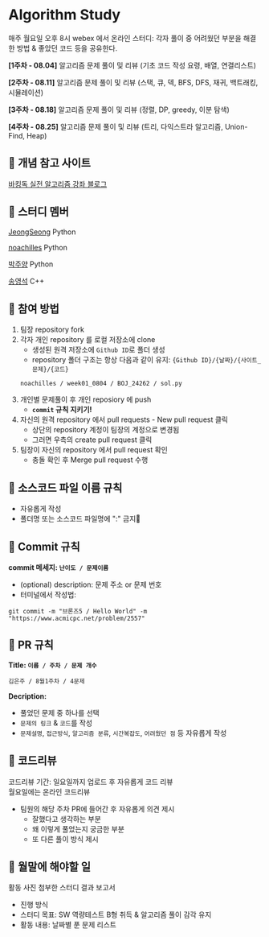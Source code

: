 # Algorithm Study

매주 월요일 오후 8시 webex 에서 온라인 스터디: 각자 풀이 중 어려웠던 부분을 해결한 방법 & 좋았던 코드 등을 공유한다.

**[1주차 - 08.04]** 알고리즘 문제 풀이 및 리뷰 (기초 코드 작성 요령, 배열, 연결리스트)  

**[2주차 - 08.11]** 알고리즘 문제 풀이 및 리뷰 (스택, 큐, 덱, BFS, DFS, 재귀, 백트래킹, 시뮬레이션)  

**[3주차 - 08.18]** 알고리즘 문제 풀이 및 리뷰 (정렬, DP, greedy, 이분 탐색)

**[4주차 - 08.25]** 알고리즘 문제 풀이 및 리뷰 (트리, 다익스트라 알고리즘, Union-Find, Heap)

## 📌 개념 참고 사이트
[바킹독 실전 알고리즘 강좌 블로그](https://blog.encrypted.gg/category/%EA%B0%95%EC%A2%8C/%EC%8B%A4%EC%A0%84%20%EC%95%8C%EA%B3%A0%EB%A6%AC%EC%A6%98)

## 📌 스터디 멤버
[JeongSeong](https://github.com/JeongSeong) Python

[noachilles](https://github.com/noachilles) Python

[박주양]() Python

[송영석]() C++

## 📌 참여 방법

1. 팀장 repository fork
2. 각자 개인 repository 를 로컬 저장소에 clone
   - 생성된 원격 저장소에 `Github ID`로 폴더 생성
   - repository 폴더 구조는 항상 다음과 같이 유지: `{Github ID}/{날짜}/{사이트_문제}/{코드}`
   ```
   noachilles / week01_0804 / BOJ_24262 / sol.py
   ```
3. 개인별 문제풀이 후 개인 reposiory 에 push
   - **`commit` 규칙 지키기!** 
4. 자신의 원격 repository 에서 pull requests - New pull request 클릭
   - 상단의 repository 계정이 팀장의 계정으로 변경됨
   - 그러면 우측의 create pull request 클릭
5. 팀장이 자신의 repository 에서 pull request 확인
   - 충돌 확인 후 Merge pull request 수행
  
## 📌 소스코드 파일 이름 규칙  
   - 자유롭게 작성
   - 폴더명 또는 소스코드 파일명에 ":" 금지🚫

## 📌 Commit 규칙  
**commit 메세지: `난이도 / 문제이름`**  
   - (optional) description: 문제 주소 or 문제 번호  
   - 터미널에서 작성법:  
```
git commit -m "브론즈5 / Hello World" -m "https://www.acmicpc.net/problem/2557"
```  

## 📌 PR 규칙  
**Title: `이름 / 주차 / 문제 개수`**
```
김은주 / 8월1주차 / 4문제
```

**Decription:**
- 풀었던 문제 중 하나를 선택
- `문제의 링크` & `코드`를 작성
- `문제설명`, `접근방식`, `알고리즘 분류`, `시간복잡도`, `어려웠던 점` 등 자유롭게 작성  

## 📌 코드리뷰  
코드리뷰 기간: 일요일까지 업로드 후 자유롭게 코드 리뷰  
월요일에는 온라인 코드리뷰  
- 팀원의 해당 주차 PR에 들어간 후 자유롭게 의견 제시  
   - 잘했다고 생각하는 부분  
   - 왜 이렇게 풀었는지 궁금한 부분  
   - 또 다른 풀이 방식 제시

## 📌 월말에 해야할 일
활동 사진 첨부한 스터디 결과 보고서
- 진행 방식
- 스터디 목표: SW 역량테스트 B형 취득 & 알고리즘 풀이 감각 유지
- 활동 내용: 날짜별 푼 문제 리스트